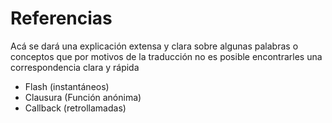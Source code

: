 # Referencias

Acá se dará una explicación extensa y clara sobre algunas palabras o conceptos que por motivos de la traducción no es posible encontrarles una correspondencia clara y rápida

- Flash (instantáneos)
- Clausura (Función anónima)
- Callback (retrollamadas)